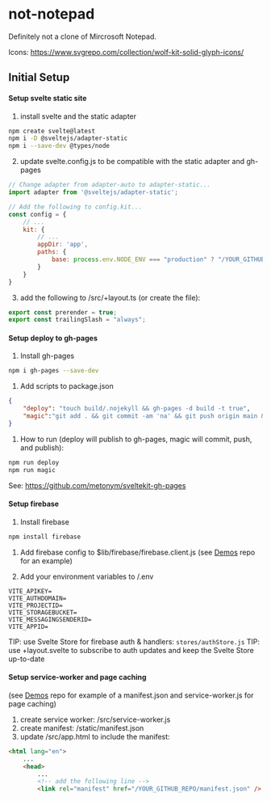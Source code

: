 # not-notepad
Definitely not a clone of Mircrosoft Notepad.

Icons:
https://www.svgrepo.com/collection/wolf-kit-solid-glyph-icons/

## Initial Setup
#### Setup svelte static site
1. install svelte and the static adapter
```bash
npm create svelte@latest
npm i -D @sveltejs/adapter-static
npm i --save-dev @types/node
```

2. update svelte.config.js to be compatible with the static adapter and gh-pages
```js
// Change adapter from adapter-auto to adapter-static...
import adapter from '@sveltejs/adapter-static';

// Add the following to config.kit...
const config = {
    // ...
    kit: {
        // ...
		appDir: 'app',
		paths: {
			base: process.env.NODE_ENV === "production" ? "/YOUR_GITHUB_REPO" : "",
		}
	}
}
```

3. add the following to /src/+layout.ts (or create the file):
```ts
export const prerender = true;
export const trailingSlash = "always";
```

#### Setup deploy to gh-pages

1. Install gh-pages
```bash
npm i gh-pages --save-dev
```

1. Add scripts to package.json
```json
{
    "deploy": "touch build/.nojekyll && gh-pages -d build -t true",
    "magic":"git add . && git commit -am 'na' && git push origin main && vite build && touch build/.nojekyll && gh-pages -d build -t true"
}
```

1. How to run (deploy will publish to gh-pages, magic will commit, push, and publish):
```bash
npm run deploy
npm run magic
```
See: https://github.com/metonym/sveltekit-gh-pages

#### Setup firebase

1. Install firebase
```bash
npm install firebase
```

1. Add firebase config to $lib/firebase/firebase.client.js (see [Demos](https://github.com/forewit/demos) repo for an example)

2. Add your environment variables to /.env 
```env
VITE_APIKEY=
VITE_AUTHDOMAIN=
VITE_PROJECTID=
VITE_STORAGEBUCKET=
VITE_MESSAGINGSENDERID=
VITE_APPID=
```

TIP: use Svelte Store for firebase auth & handlers: `stores/authStore.js`
TIP: use +layout.svelte to subscribe to auth updates and keep the Svelte Store up-to-date


#### Setup service-worker and page caching
(see [Demos](https://github.com/forewit/demos) repo for example of a manifest.json and service-worker.js for page caching)

1. create service worker: /src/service-worker.js 
2. create manifest: /static/manifest.json
3. update /src/app.html to include the manifest:
```html
<html lang="en">
    ...
    <head>
        ... 
        <!-- add the following line -->
		<link rel="manifest" href="/YOUR_GITHUB_REPO/manifest.json" />
```